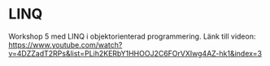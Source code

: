 # LINQ
Workshop 5 med LINQ i objektorienterad programmering.
Länk till videon: https://www.youtube.com/watch?v=4DZZadT2RPs&list=PLih2KERbY1HHOOJ2C6FOrVXIwg4AZ-hk1&index=3
